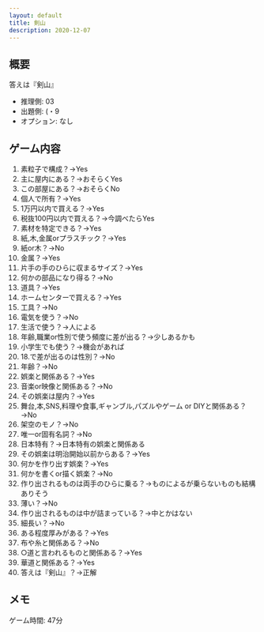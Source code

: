 ```yaml
---
layout: default
title: 剣山
description: 2020-12-07
---
```


## 概要

答えは『剣山』

- 推理側: 03
- 出題側: (・9
- オプション: なし

## ゲーム内容

1. 素粒子で構成？→Yes
2. 主に屋内にある？→おそらくYes
3. この部屋にある？→おそらくNo
4. 個人で所有？→Yes
5. 1万円以内で買える？→Yes
6. 税抜100円以内で買える？→今調べたらYes
7. 素材を特定できる？→Yes
8. 紙,木,金属orプラスチック？→Yes
9. 紙or木？→No
10. 金属？→Yes
11. 片手の手のひらに収まるサイズ？→Yes
12. 何かの部品になり得る？→No
13. 道具？→Yes
14. ホームセンターで買える？→Yes
15. 工具？→No
16. 電気を使う？→No
17. 生活で使う？→人による
18. 年齢,職業or性別で使う頻度に差が出る？→少しあるかも
19. 小学生でも使う？→機会があれば
20. 18.で差が出るのは性別？→No
21. 年齢？→No
22. 娯楽と関係ある？→Yes
23. 音楽or映像と関係ある？→No
24. その娯楽は屋内？→Yes
25. 舞台,本,SNS,料理や食事,ギャンブル,パズルやゲーム or DIYと関係ある？→No
26. 架空のモノ？→No
27. 唯一or固有名詞？→No
28. 日本特有？→日本特有の娯楽と関係ある
29. その娯楽は明治開始以前からある？→Yes
30. 何かを作り出す娯楽？→Yes
31. 何かを書くor描く娯楽？→No
32. 作り出されるものは両手のひらに乗る？→ものによるが乗らないものも結構ありそう
33. 薄い？→No
34. 作り出されるものは中が詰まっている？→中とかはない
35. 細長い？→No
36. ある程度厚みがある？→Yes
37. 布や糸と関係ある？→No
38. ○道と言われるものと関係ある？→Yes
39. 華道と関係ある？→Yes
40. 答えは『剣山』？→正解

## メモ

ゲーム時間: 47分
